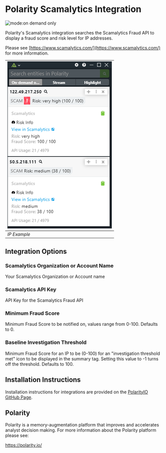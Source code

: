 # Polarity Scamalytics Integration

![mode:on demand only](https://img.shields.io/badge/mode-on%20demand%20only-blue.svg)

Polarity's Scamalytics integration searches the Scamalytics Fraud API to display a fraud score and risk level for IP addresses.

Please see [https://www.scamalytics.com/](https://www.scamalytics.com/) for more information.

| ![image](images/overlay.png)  |
|---|
|*IP Example* |

## Integration Options

### Scamalytics Organization or Account Name

Your Scamalytics Organization or Account name

### Scamalytics API Key

API Key for the Scamalytics Fraud API

### Minimum Fraud Score

Minimum Fraud Score to be notified on, values range from 0-100. Defaults to 0.

### Baseline Investigation Threshold

Minimum Fraud Score for an IP to be (0-100) for an "investigation threshold met" icon to be displayed in the summary tag. Setting this value to -1 turns off the threshold. Defaults to 100.

## Installation Instructions

Installation instructions for integrations are provided on the [PolarityIO GitHub Page](https://polarityio.github.io/).

## Polarity

Polarity is a memory-augmentation platform that improves and accelerates analyst decision making.  For more information about the Polarity platform please see:

https://polarity.io/
